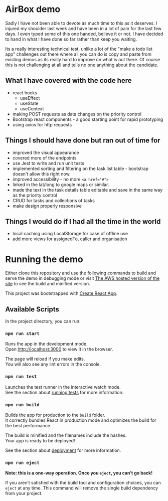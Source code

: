 # AirBox demo

Sadly I have not been able to devote as much time to this as it deserves. I injured my shoulder last week and have been in a lot of pain for the last few days. I even typed some of this one handed, believe it or not. I have decided to hand in what I have done so far rather than keep you waiting.

Its a really interesting technical test, unlike a lot of the "make a todo list app" challenges out there where all you can do is copy and paste from existing demos as its really hard to improve on what is out there. Of course this is not challenging at all and tells no one anything about the candidate.

## What I have covered with the code here

* react hooks
  * useEffect
  * useState
  * useContext
* making POST requests as data changes on the priority control
* Bootstrap react components - a good starting point for rapid prototyping
* using axios for http requests

## Things I should have done but ran out of time for

* improved the visual appearance
* covered more of the endpoints
* use Jest to write and run unit tests
* implemented sorting and filtering on the task list table - bootstrap doesn't allow this right now.
* improved accessibility - no more `<a href="#">`
* linked in the lat/long to google maps or similar.
* made the text in the task details table editable and save in the same way as the priority control
* CRUD for tasks and collections of tasks
* make design properly responsive

## Things I would do if I had all the time in the world

* local caching using LocalStorage for case of offline use
* add more views for assignedTo, caller and organisation

# Running the demo

Either clone this repository and use the following commands to build and serve the demo in debugging mode or visit [The AWS hosted version of the site](http://airboxdemo.s3-website.eu-west-2.amazonaws.com/) to see the build and minified version.

This project was bootstrapped with [Create React App](https://github.com/facebook/create-react-app).

## Available Scripts

In the project directory, you can run:

### `npm run start`

Runs the app in the development mode.<br />
Open [http://localhost:3000](http://localhost:3000) to view it in the browser.

The page will reload if you make edits.<br />
You will also see any lint errors in the console.

### `npm run test`

Launches the test runner in the interactive watch mode.<br />
See the section about [running tests](https://facebook.github.io/create-react-app/docs/running-tests) for more information.

### `npm run build`

Builds the app for production to the `build` folder.<br />
It correctly bundles React in production mode and optimizes the build for the best performance.

The build is minified and the filenames include the hashes.<br />
Your app is ready to be deployed!

See the section about [deployment](https://facebook.github.io/create-react-app/docs/deployment) for more information.

### `npm run eject`

**Note: this is a one-way operation. Once you `eject`, you can’t go back!**

If you aren’t satisfied with the build tool and configuration choices, you can `eject` at any time. This command will remove the single build dependency from your project.

